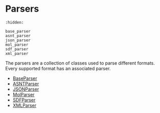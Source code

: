 # Parsers
```{toctree}
:hidden:

base_parser
asnt_parser
json_parser
mol_parser
sdf_parser
xml_parser
```

The parsers are a collection of classes used to parse different formats. Every supported format has an associated parser.

- [BaseParser](/reference_manual/parsers/base_parser.md)
- [ASNTParser](/reference_manual/parsers/asnt_parser.md)
- [JSONParser](/reference_manual/parsers/json_parser.md)
- [MolParser](/reference_manual/parsers/mol_parser.md)
- [SDFParser](/reference_manual/parsers/sdf_parser.md)
- [XMLParser](/reference_manual/parsers/xml_parser.md)

